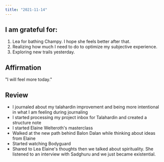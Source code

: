 ```yaml
---
title: "2021-11-14"
---
```

## I am grateful for:
1. Lea for bathing Champy. I hope she feels better after that.
2. Realizing how much I need to do to optimize my subjective experience.
3. Exploring new trails yesterday.

## Affirmation

"I will feel more today."

## Review

- I journaled about my talahardin improvement and being more intentional in what I am feeling during journaling
- I started processing my project inbox for Talahardin and created a structure note
- I started Elaine Welteroth's masterclass
- Walked at the new path behind Balon Dalan while thinking about ideas from Elaine
- Started watching Bodyguard
- Shared to Lea Elaine's thoughts then we talked about spirituality. She listened to an interview with Sadghuru and we just became existential.